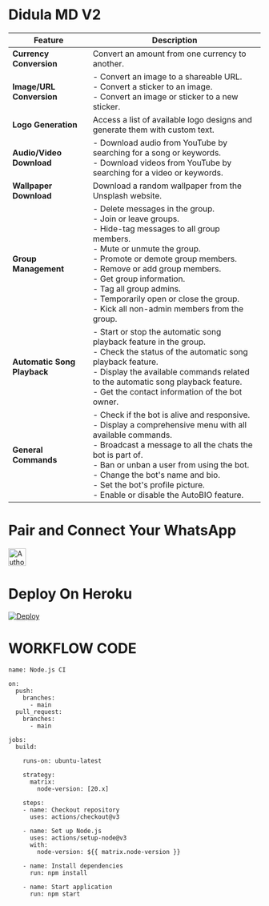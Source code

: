 # Didula MD V2




| Feature | Description |
| --- | --- |
| **Currency Conversion** | Convert an amount from one currency to another. |
| **Image/URL Conversion** | - Convert an image to a shareable URL.<br>- Convert a sticker to an image.<br>- Convert an image or sticker to a new sticker. |
| **Logo Generation** | Access a list of available logo designs and generate them with custom text. |
| **Audio/Video Download** | - Download audio from YouTube by searching for a song or keywords.<br>- Download videos from YouTube by searching for a video or keywords. |
| **Wallpaper Download** | Download a random wallpaper from the Unsplash website. |
| **Group Management** | - Delete messages in the group.<br>- Join or leave groups.<br>- Hide-tag messages to all group members.<br>- Mute or unmute the group.<br>- Promote or demote group members.<br>- Remove or add group members.<br>- Get group information.<br>- Tag all group admins.<br>- Temporarily open or close the group.<br>- Kick all non-admin members from the group. |
| **Automatic Song Playback** | - Start or stop the automatic song playback feature in the group.<br>- Check the status of the automatic song playback feature.<br>- Display the available commands related to the automatic song playback feature.<br>- Get the contact information of the bot owner. |
| **General Commands** | - Check if the bot is alive and responsive.<br>- Display a comprehensive menu with all available commands.<br>- Broadcast a message to all the chats the bot is part of.<br>- Ban or unban a user from using the bot.<br>- Change the bot's name and bio.<br>- Set the bot's profile picture.<br>- Enable or disable the AutoBIO feature. |






# Pair and Connect Your WhatsApp


<a href="https://prabath-md-pair-web-v2-slk.koyeb.app/pair"><img height= "35" title="Author" src="https://img.shields.io/badge/GET SESSION ID:-blue?style=for-the-badge&logo=render"></a>


# Deploy On Heroku 

[![Deploy](https://www.herokucdn.com/deploy/button.svg)](https://dashboard.heroku.com/new-app?template=https://github.com/itsme-didulabot/Didula-MD-V2)

# WORKFLOW CODE

```
name: Node.js CI

on:
  push:
    branches:
      - main
  pull_request:
    branches:
      - main

jobs:
  build:

    runs-on: ubuntu-latest

    strategy:
      matrix:
        node-version: [20.x]

    steps:
    - name: Checkout repository
      uses: actions/checkout@v3

    - name: Set up Node.js
      uses: actions/setup-node@v3
      with:
        node-version: ${{ matrix.node-version }}

    - name: Install dependencies
      run: npm install

    - name: Start application
      run: npm start
```
